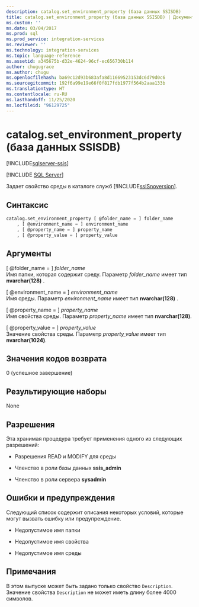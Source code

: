 ```yaml
---
description: catalog.set_environment_property (база данных SSISDB)
title: catalog.set_environment_property (база данных SSISDB) | Документы Майкрософт
ms.custom: ''
ms.date: 03/04/2017
ms.prod: sql
ms.prod_service: integration-services
ms.reviewer: ''
ms.technology: integration-services
ms.topic: language-reference
ms.assetid: a345675b-d32e-4624-96cf-ec656730b114
author: chugugrace
ms.author: chugu
ms.openlocfilehash: ba69c12d93b683afa8d11669523153dc6d79d0c6
ms.sourcegitcommit: 192f6a99e19e66f0f817fdb1977f564b2aaa133b
ms.translationtype: HT
ms.contentlocale: ru-RU
ms.lasthandoff: 11/25/2020
ms.locfileid: "96129725"
---
```

# <a name="catalogset_environment_property-ssisdb-database"></a>catalog.set_environment_property (база данных SSISDB)

[!INCLUDE[sqlserver-ssis](../../includes/applies-to-version/sqlserver-ssis.md)]


[!INCLUDE [SQL Server](../../includes/applies-to-version/sqlserver.md)]

  Задает свойство среды в каталоге служб [!INCLUDE[ssISnoversion](../../includes/ssisnoversion-md.md)].  
  
## <a name="syntax"></a>Синтаксис  
  
```sql  
catalog.set_environment_property [ @folder_name = ] folder_name  
    , [ @environment_name = ] environment_name  
    , [ @property_name = ] property_name  
    , [ @property_value = ] property_value  
```  
  
## <a name="arguments"></a>Аргументы  
 [ @folder_name = ] *folder_name*  
 Имя папки, которая содержит среду. Параметр *folder_name* имеет тип **nvarchar(128)** .  
  
 [ @environment_name = ] *environment_name*  
 Имя среды. Параметр *environment_name* имеет тип **nvarchar(128)** .  
  
 [ @property_name = ] *property_name*  
 Имя свойства среды. Параметр *property_name* имеет тип **nvarchar(128)**.  
  
 [ @property_value = ] *property_value*  
 Значение свойства среды. Параметр *property_value* имеет тип **nvarchar(1024)**.  
  
## <a name="return-code-value"></a>Значения кодов возврата  
 0 (успешное завершение)  
  
## <a name="result-sets"></a>Результирующие наборы  
 None  
  
## <a name="permissions"></a>Разрешения  
 Эта хранимая процедура требует применения одного из следующих разрешений:  
  
-   Разрешения READ и MODIFY для среды  
  
-   Членство в роли базы данных **ssis_admin**  
  
-   Членство в роли сервера **sysadmin**  
  
## <a name="errors-and-warnings"></a>Ошибки и предупреждения  
 Следующий список содержит описания некоторых условий, которые могут вызвать ошибку или предупреждение.  
  
-   Недопустимое имя папки  
  
-   Недопустимое имя свойства  
  
-   Недопустимое имя среды  
  
## <a name="remarks"></a>Примечания  
 В этом выпуске может быть задано только свойство `Description`. Значение свойства `Description` не может иметь длину более 4000 символов.  
  
  
